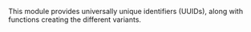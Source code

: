This module provides universally unique identifiers (UUIDs), along with functions creating the different variants.
